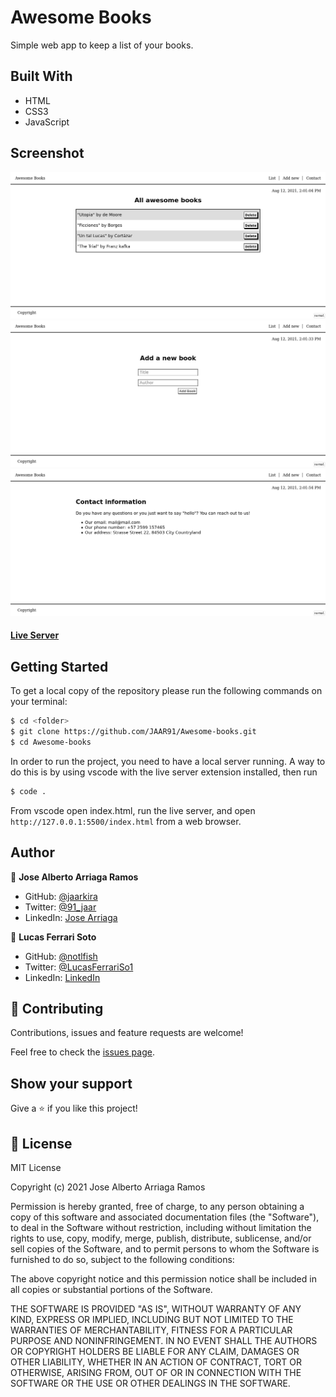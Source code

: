 # Awesome Books

Simple web app to keep a list of your books.

## Built With

- HTML
- CSS3
- JavaScript

## Screenshot
![Awesome Books](assets/books-list.png)
![Add new book](assets/new-book-form.png)
![Add new book](assets/contact-info.png)

#### [Live Server](https://jaar91.github.io/Awesome-books/index.html )

## Getting Started

To get a local copy of the repository please run the following commands on your terminal:

```bash
$ cd <folder>
$ git clone https://github.com/JAAR91/Awesome-books.git
$ cd Awesome-books
```

In order to run the project, you need to have a local server running. A way to do this is
by using vscode with the live server extension installed, then run

```bash
$ code .
```
From vscode open index.html, run the live server, and open `http://127.0.0.1:5500/index.html` from a web browser.

## Author

👤  **Jose Alberto Arriaga Ramos**

- GitHub: [@jaarkira](https://github.com/jaarkira )
- Twitter: [@91_jaar](https://twitter.com/91_jaar )
- LinkedIn: [Jose Arriaga](https://www.linkedin.com/in/jaar/)

👤 **Lucas Ferrari Soto**

- GitHub: [@notlfish](https://github.com/notlfish)
- Twitter: [@LucasFerrariSo1](https://twitter.com/LucasFerrariSo1)
- LinkedIn: [LinkedIn](https://www.linkedin.com/in/lucas-mauricio-ferrari-soto-472a3515a/)

## 🤝 Contributing

Contributions, issues and feature requests are welcome!

Feel free to check the [issues page](https://github.com/JAAR91/Awesome-books/issues).

## Show your support

Give a ⭐️ if you like this project!

## 📝 License

MIT License

Copyright (c) 2021 Jose Alberto Arriaga Ramos

Permission is hereby granted, free of charge, to any person obtaining a copy
of this software and associated documentation files (the "Software"), to deal
in the Software without restriction, including without limitation the rights
to use, copy, modify, merge, publish, distribute, sublicense, and/or sell
copies of the Software, and to permit persons to whom the Software is
furnished to do so, subject to the following conditions:

The above copyright notice and this permission notice shall be included in all
copies or substantial portions of the Software.

THE SOFTWARE IS PROVIDED "AS IS", WITHOUT WARRANTY OF ANY KIND, EXPRESS OR
IMPLIED, INCLUDING BUT NOT LIMITED TO THE WARRANTIES OF MERCHANTABILITY,
FITNESS FOR A PARTICULAR PURPOSE AND NONINFRINGEMENT. IN NO EVENT SHALL THE
AUTHORS OR COPYRIGHT HOLDERS BE LIABLE FOR ANY CLAIM, DAMAGES OR OTHER
LIABILITY, WHETHER IN AN ACTION OF CONTRACT, TORT OR OTHERWISE, ARISING FROM,
OUT OF OR IN CONNECTION WITH THE SOFTWARE OR THE USE OR OTHER DEALINGS IN THE
SOFTWARE.
